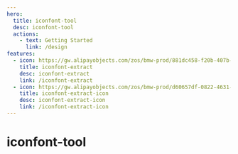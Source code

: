 ```yaml
---
hero:
  title: iconfont-tool
  desc: iconfont-tool
  actions:
    - text: Getting Started
      link: /design
features:
  - icon: https://gw.alipayobjects.com/zos/bmw-prod/881dc458-f20b-407b-947a-95104b5ec82b/k79dm8ih_w144_h144.png
    title: iconfont-extract
    desc: iconfont-extract
    link: /iconfont-extract
  - icon: https://gw.alipayobjects.com/zos/bmw-prod/d60657df-0822-4631-9d7c-e7a869c2f21c/k79dmz3q_w126_h126.png
    title: iconfont-extract-icon
    desc: iconfont-extract-icon
    link: /iconfont-extract-icon
---
```


# iconfont-tool